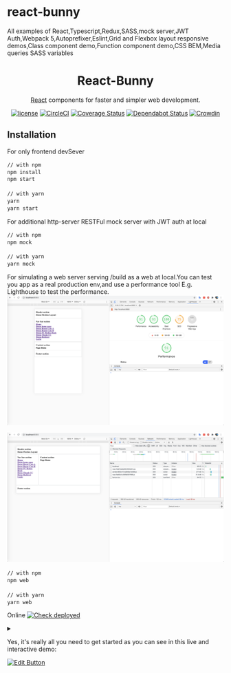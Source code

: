 # react-bunny
All examples of React,Typescript,Redux,SASS,mock server,JWT Auth,Webpack 5,Autoprefixer,Eslint,Grid and Flexbox layout responsive demos,Class component demo,Function component demo,CSS BEM,Media queries SASS variables


<h1 align="center">React-Bunny</h1>

<div align="center">

[React](https://reactjs.org/) components for faster and simpler web development.

[![license](https://img.shields.io/badge/license-MIT-blue.svg)]()
[![CircleCI](https://img.shields.io/circleci/project/github/mui-org/material-ui/next.svg)](https://app.circleci.com/pipelines/github/zrwusa/react-bunny)
[![Coverage Status](https://img.shields.io/codecov/c/github/mui-org/material-ui/next.svg)](https://codecov.io/gh/zrwusa/react-bunny)
[![Dependabot Status](https://api.dependabot.com/badges/status?host=github&repo=mui-org/material-ui)](https://dependabot.com)
[![Crowdin](https://badges.crowdin.net/material-ui-docs/localized.svg)](https://crowdin.com/project/react-bunny)

</div>

## Installation
For only frontend devSever
```sh
// with npm
npm install
npm start

// with yarn
yarn
yarn start
```

For additional http-server RESTFul mock server with JWT auth at local
```sh
// with npm
npm mock

// with yarn
yarn mock
```

For simulating a web server serving /build as a web at local.You can test you app as a real production env,and use a performance tool E.g. Lighthouse to test the performance.
![](https://raw.githubusercontent.com/zrwusa/assets/master/images/Screen%20Shot%202020-12-13%20at%2014.26.36.png)

![](https://raw.githubusercontent.com/zrwusa/assets/master/images/Screen%20Shot%202020-12-13%20at%2014.27.37.png)
```sh
// with npm
npm web

// with yarn
yarn web
```


Online
[![Check deployed]()](https://react-bunny.vercel.app/)
<details>
  <summary></summary>
</details>


Yes, it's really all you need to get started as you can see in this live and interactive demo:

[![Edit Button](https://codesandbox.io/static/img/play-codesandbox.svg)](https://codesandbox.io/s/blissful-hermann-k0iqh)





